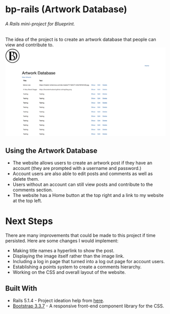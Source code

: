 # bp-rails (Artwork Database)
###### A Rails mini-project for Blueprint.

The idea of the project is to create an artwork database that people can view and contribute to.
</br>
![bp-rails screenshot](https://raw.githubusercontent.com/brandonhudavid/bp-rails/master/bp-rails_scrn.png)

## Using the Artwork Database
* The website allows users to create an artwork post if they have an account (they are prompted with a username and password.)
* Account users are also able to edit posts and comments as well as delete them.
* Users without an account can still view posts and contribute to the comments section.
* The website has a Home button at the top right and a link to my website at the top left.

# Next Steps
There are many improvements that could be made to this project if time persisted. Here are some changes I would implement:
* Making title names a hyperlink to show the post.
* Displaying the image itself rather than the image link.
* Including a log in page that turned into a log out page for account users.
* Establishing a points system to create a comments hierarchy.
* Working on the CSS and overall layout of the website.

## Built With
* Rails 5.1.4 - Project ideation help from [here](http://guides.rubyonrails.org/getting_started.html#creating-articles).
* [Bootstrap 3.3.7](https://getbootstrap.com/) - A responsive front-end component library for the CSS.
